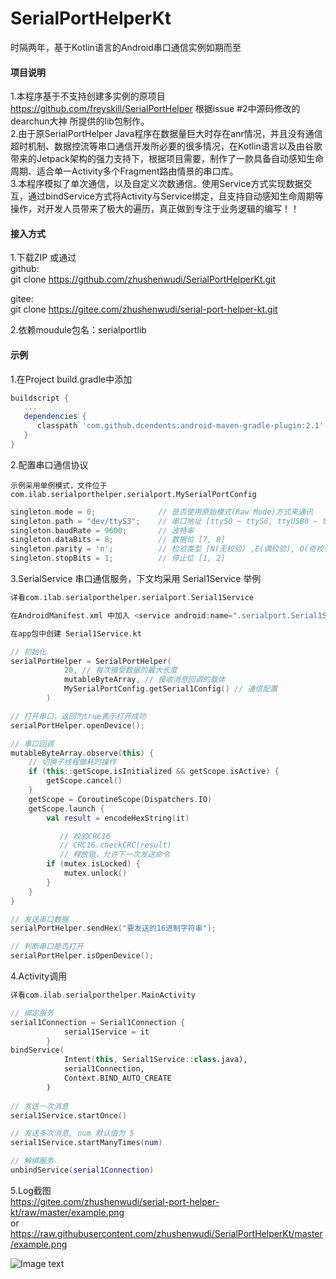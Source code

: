 # SerialPortHelperKt

时隔两年，基于Kotlin语言的Android串口通信实例如期而至

#### 项目说明
1.本程序基于不支持创建多实例的原项目 https://github.com/freyskill/SerialPortHelper 根据issue #2中源码修改的 dearchun大神 所提供的lib包制作。  
2.由于原SerialPortHelper Java程序在数据量巨大时存在anr情况，并且没有通信超时机制、数据控流等串口通信开发所必要的很多情况，在Kotlin语言以及由谷歌带来的Jetpack架构的强力支持下，根据项目需要，制作了一款具备自动感知生命周期、适合单一Activity多个Fragment路由情景的串口库。  
3.本程序模拟了单次通信，以及自定义次数通信。使用Service方式实现数据交互，通过bindService方式将Activity与Service绑定，且支持自动感知生命周期等操作，对开发人员带来了极大的遍历，真正做到专注于业务逻辑的编写！！

#### 接入方式
1.下载ZIP 或通过  
github:  
git clone https://github.com/zhushenwudi/SerialPortHelperKt.git

gitee:  
git clone https://gitee.com/zhushenwudi/serial-port-helper-kt.git

2.依赖moudule包名：serialportlib

#### 示例
1.在Project build.gradle中添加

```groovy
buildscript {
   ...
   dependencies {
      classpath 'com.github.dcendents:android-maven-gradle-plugin:2.1'
   }
}
```

2.配置串口通信协议

	示例采用单例模式，文件位于 com.ilab.serialporthelper.serialport.MySerialPortConfig

```kotlin
singleton.mode = 0;              // 是否使用原始模式(Raw Mode)方式来通讯
singleton.path = "dev/ttyS3";    // 串口地址 [ttyS0 ~ ttyS6, ttyUSB0 ~ ttyUSB4]
singleton.baudRate = 9600;       // 波特率
singleton.dataBits = 8;          // 数据位 [7, 8]
singleton.parity = 'n';          // 检验类型 [N(无校验) ,E(偶校验), O(奇校验)] (大小写随意)
singleton.stopBits = 1;          // 停止位 [1, 2]
```

3.SerialService 串口通信服务，下文均采用 Serial1Service 举例

```kotlin
详看com.ilab.serialporthelper.serialport.Serial1Service

在AndroidManifest.xml 中加入 <service android:name=".serialport.Serial1Service" />

在app包中创建 Serial1Service.kt

// 初始化
serialPortHelper = SerialPortHelper(
            20, // 每次接受数据的最大长度
            mutableByteArray, // 接收消息回调的载体
            MySerialPortConfig.getSerial1Config() // 通信配置
        )

// 打开串口，返回为true表示打开成功
serialPortHelper.openDevice();

// 串口回调
mutableByteArray.observe(this) {
    // 切换子线程做耗时操作
    if (this::getScope.isInitialized && getScope.isActive) {
        getScope.cancel()
    }
    getScope = CoroutineScope(Dispatchers.IO)
    getScope.launch {
        val result = encodeHexString(it)

		   // 校验CRC16
		   // CRC16.checkCRC(result)
		   // 释放锁，允许下一次发送命令
        if (mutex.isLocked) {
            mutex.unlock()
        }
    }
}

// 发送串口数据
serialPortHelper.sendHex("要发送的16进制字符串");

// 判断串口是否打开
serialPortHelper.isOpenDevice();
```

4.Activity调用

```kotlin
详看com.ilab.serialporthelper.MainActivity

// 绑定服务
serial1Connection = Serial1Connection {
            serial1Service = it
        }
bindService(
            Intent(this, Serial1Service::class.java),
            serial1Connection,
            Context.BIND_AUTO_CREATE
        )
        
// 发送一次消息
serial1Service.startOnce()

// 发送多次消息, num 默认值为 5
serial1Service.startManyTimes(num)

// 解绑服务
unbindService(serial1Connection)
```

5.Log截图  
https://gitee.com/zhushenwudi/serial-port-helper-kt/raw/master/example.png  
or  
https://raw.githubusercontent.com/zhushenwudi/SerialPortHelperKt/master/example.png

![Image text](https://gitee.com/zhushenwudi/serial-port-helper-kt/raw/master/example.png)